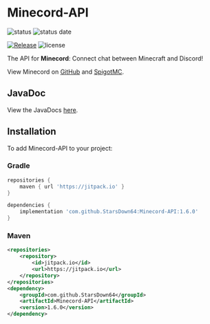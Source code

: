 # Minecord-API
![status](https://img.shields.io/badge/status-pr%20only-important)
![status date](https://img.shields.io/badge/status%20update-january%202023-informational)


[![Release](https://jitpack.io/v/StarsDown64/Minecord-API.svg)](https://jitpack.io/#StarsDown64/Minecord-API)
![license](https://img.shields.io/badge/license-ISC-brightgreen)

The API for <b>Minecord</b>: Connect chat between Minecraft and Discord!

View Minecord on [GitHub](https://github.com/StarsDown64/Minecord) and [SpigotMC](https://www.spigotmc.org/resources/minecord.84702/).

## JavaDoc
View the JavaDocs [here](https://starsdown64.github.io/Minecord-API).

## Installation
To add Minecord-API to your project:

### Gradle

```gradle
repositories {
    maven { url 'https://jitpack.io' }
}

dependencies {
    implementation 'com.github.StarsDown64:Minecord-API:1.6.0'
}
```

### Maven

```xml
<repositories>
    <repository>
        <id>jitpack.io</id>
        <url>https://jitpack.io</url>
    </repository>
</repositories>
<dependency>
    <groupId>com.github.StarsDown64</groupId>
    <artifactId>Minecord-API</artifactId>
    <version>1.6.0</version>
</dependency>
```